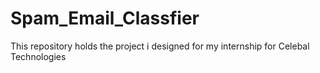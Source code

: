 # Spam_Email_Classfier
This repository holds the project i designed for my internship for Celebal Technologies
